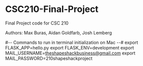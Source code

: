 # CSC210-Final-Project
Final Project code for CSC 210

Authors: Max Buras, Aidan Goldfarb, Josh Lemberg

#-- Commands to run in terminal initialization on Mac --#
export FLASK_APP=hello.py
export FLASK_ENV=development
export MAIL_USERNAME=theshapeshackbusiness@gmail.com
export MAIL_PASSWORD=210shapeshackproject
